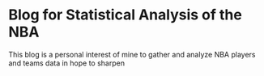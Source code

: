 # Blog for Statistical Analysis of the NBA
This blog is a personal interest of mine to gather and analyze NBA players and teams data in hope to sharpen 
